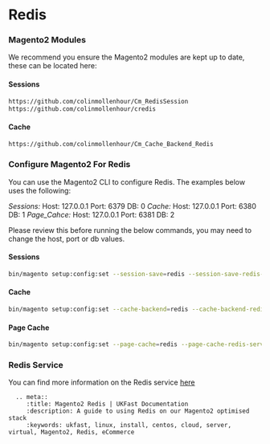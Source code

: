 # Redis

### Magento2 Modules
We recommend you ensure the Magento2 modules are kept up to date, these can be located here:

#### Sessions
```bash
https://github.com/colinmollenhour/Cm_RedisSession
https://github.com/colinmollenhour/credis
```
#### Cache
```bash
https://github.com/colinmollenhour/Cm_Cache_Backend_Redis
```

### Configure Magento2 For Redis
You can use the Magento2 CLI to configure Redis. The examples below uses the following:

*Sessions:* 
Host: 127.0.0.1
Port: 6379
DB: 0
*Cache:*
Host: 127.0.0.1
Port: 6380
DB: 1
*Page_Cahce:*
Host: 127.0.0.1
Port: 6381
DB: 2

Please review this before running the below commands, you may need to change the host, port or db values.

#### Sessions
```bash
bin/magento setup:config:set --session-save=redis --session-save-redis-host=127.0.0.1 session-save-redis-port=6379 --session-save-redis-log-level=3 --session-save-redis-db=2
```

#### Cache
```bash
bin/magento setup:config:set --cache-backend=redis --cache-backend-redis-server=127.0.0.1 cache-backend-redis-port=6380 --cache-backend-redis-db=0
```

#### Page Cache
```bash
bin/magento setup:config:set --page-cache=redis --page-cache-redis-server=127.0.0.1 page-cache-redis-port=6381 --page-cache-redis-db=1
```

### Redis Service
You can find more information on the Redis service [here](https://docs.ukfast.co.uk/operatingsystems/linux/redis/redis.html)

```eval_rst
  .. meta::
     :title: Magento2 Redis | UKFast Documentation
     :description: A guide to using Redis on our Magento2 optimised stack
     :keywords: ukfast, linux, install, centos, cloud, server, virtual, Magento2, Redis, eCommerce

